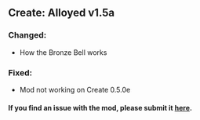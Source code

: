 ## Create: Alloyed v1.5a <br/> 
### Changed: <br/> 
- How the Bronze Bell works <br/> 
### Fixed: <br/> 
- Mod not working on Create 0.5.0e <br/> 
#### If you find an issue with the mod, please submit it&nbsp;<a href="https://github.com/MythrilBagels/Create-Alloyed/issues" rel="nofollow">here</a>.